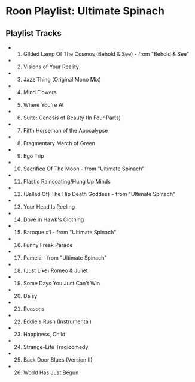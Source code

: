 # Roon Playlist: Ultimate Spinach

## Playlist Tracks


- 1. GIlded Lamp Of The Cosmos (Behold & See) - from "Behold & See"
- 2. Visions of Your Reality
- 3. Jazz Thing (Original Mono Mix)
- 4. Mind Flowers
- 5. Where You're At
- 6. Suite: Genesis of Beauty (In Four Parts)
- 7. Fifth Horseman of the Apocalypse
- 8. Fragmentary March of Green
- 9. Ego Trip
- 10. Sacrifice Of The Moon - from "Ultimate Spinach"
- 11. Plastic Raincoating/Hung Up Minds
- 12. (Ballad Of) The Hip Death Goddess - from "Ultimate Spinach"
- 13. Your Head Is Reeling
- 14. Dove in Hawk's Clothing
- 15. Baroque #1 - from "Ultimate Spinach"
- 16. Funny Freak Parade
- 17. Pamela - from "Ultimate Spinach"
- 18. (Just Like) Romeo & Juliet
- 19. Some Days You Just Can't Win
- 20. Daisy
- 21. Reasons
- 22. Eddie's Rush (Instrumental)
- 23. Happiness, Child
- 24. Strange-Life Tragicomedy
- 25. Back Door Blues (Version II)
- 26. World Has Just Begun

